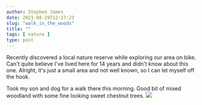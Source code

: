 ```yaml
---
author: Stephen James
date: 2021-08-29T12:17:23
slug: "walk_in_the_woods"
title: ""
tags: [ nature ]
type: post
---
```

Recently discovered a local nature reserve while exploring our area on bike. Can't quite believe I've lived here for 14 years and didn't know about this one. Alright, it's just a small area and not well known, so I can let myself off the hook. 

Took my son and dog for a walk there this morning.  Good bit of mixed woodland with some fine looking sweet chestnut trees. ![ ](https://www.dropbox.com/s/y2a91lfnccps76b/IMG_5475-3.jpeg?raw=1)
